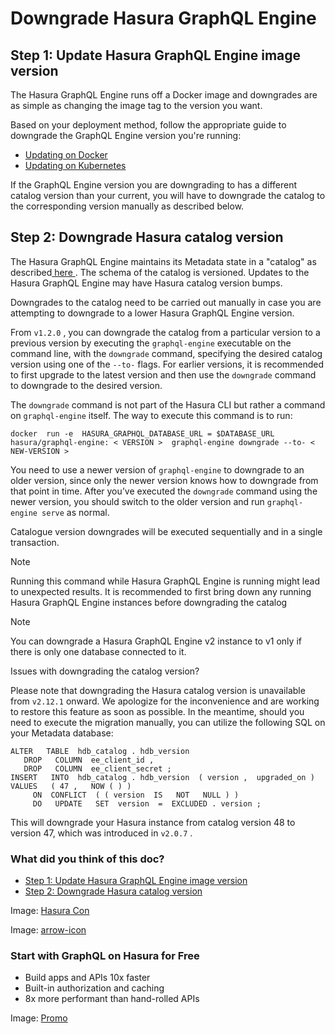 # Downgrade Hasura GraphQL Engine

## Step 1: Update Hasura GraphQL Engine image version​

The Hasura GraphQL Engine runs off a Docker image and downgrades are as
simple as changing the image tag to the version you want.

Based on your deployment method, follow the appropriate guide to
downgrade the GraphQL Engine version you're running:

- [ Updating on Docker ](https://hasura.io/docs/latest/deployment/deployment-guides/docker/#docker-update)
- [ Updating on Kubernetes ](https://hasura.io/docs/latest/deployment/deployment-guides/kubernetes/#kubernetes-update)


If the GraphQL Engine version you are downgrading to has a different
catalog version than your current, you will have to downgrade the
catalog to the corresponding version manually as described below.

## Step 2: Downgrade Hasura catalog version​

The Hasura GraphQL Engine maintains its Metadata state in a "catalog"
as described[ here ](https://hasura.io/docs/latest/migrations-metadata-seeds/metadata-format/). The schema of the
catalog is versioned. Updates to the Hasura GraphQL Engine may have
Hasura catalog version bumps.

Downgrades to the catalog need to be carried out manually in case you
are attempting to downgrade to a lower Hasura GraphQL Engine version.

From `v1.2.0` , you can downgrade the catalog from a particular version
to a previous version by executing the `graphql-engine` executable on
the command line, with the `downgrade` command, specifying the desired
catalog version using one of the `--to-` flags. For earlier versions,
it is recommended to first upgrade to the latest version and then use
the `downgrade` command to downgrade to the desired version.

The `downgrade` command is not part of the Hasura CLI but rather a
command on `graphql-engine` itself. The way to execute this command is
to run:

`docker  run -e  HASURA_GRAPHQL_DATABASE_URL = $DATABASE_URL  hasura/graphql-engine: < VERSION >  graphql-engine downgrade --to- < NEW-VERSION >`

You need to use a newer version of `graphql-engine` to downgrade to an
older version, since only the newer version knows how to downgrade from
that point in time. After you’ve executed the `downgrade` command using
the newer version, you should switch to the older version and run `graphql-engine serve` as normal.

Catalogue version downgrades will be executed sequentially and in a
single transaction.

Note

Running this command while Hasura GraphQL Engine is running might lead
to unexpected results. It is recommended to first bring down any running
Hasura GraphQL Engine instances before downgrading the catalog

Note

You can downgrade a Hasura GraphQL Engine v2 instance to v1 only if
there is only one database connected to it.

Issues with downgrading the catalog version?

Please note that downgrading the Hasura catalog version is unavailable from `v2.12.1` onward. We apologize for the inconvenience
and are working to restore this feature as soon as possible. In the meantime, should you need to execute the migration manually,
you can utilize the following SQL on your Metadata database:

```
ALTER   TABLE  hdb_catalog . hdb_version
   DROP   COLUMN  ee_client_id ,
   DROP   COLUMN  ee_client_secret ;
INSERT   INTO  hdb_catalog . hdb_version  ( version ,  upgraded_on )   VALUES   ( 47 ,   NOW ( ) )
     ON  CONFLICT  ( ( version  IS   NOT   NULL ) )
     DO   UPDATE   SET  version  =  EXCLUDED . version ;
```

This will downgrade your Hasura instance from catalog version 48 to version 47, which was introduced in `v2.0.7` .

### What did you think of this doc?

- [ Step 1: Update Hasura GraphQL Engine image version ](https://hasura.io/docs/latest/deployment/downgrading/#step-1-update-hasura-graphql-engine-image-version)
- [ Step 2: Downgrade Hasura catalog version ](https://hasura.io/docs/latest/deployment/downgrading/#step-2-downgrade-hasura-catalog-version)


Image: [ Hasura Con ](https://res.cloudinary.com/dh8fp23nd/image/upload/v1686154570/hasura-con-2023/has-con-light-date_r2a2ud.png)

Image: [ arrow-icon ](https://res.cloudinary.com/dh8fp23nd/image/upload/v1683723549/main-web/chevron-right_ldbi7d.png)

### Start with GraphQL on Hasura for Free

- Build apps and APIs 10x faster
- Built-in authorization and caching
- 8x more performant than hand-rolled APIs


Image: [ Promo ](https://hasura.io/docs/assets/images/hasura-free-ff60e409244e0ea12b5a3045d1a9096b.png)